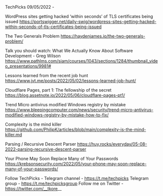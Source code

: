 TechPicks 09/05/2022 -

WordPress sites getting hacked ‘within seconds’ of TLS certificates being issued
https://portswigger.net/daily-swig/wordpress-sites-getting-hacked-within-seconds-of-tls-certificates-being-issued

The Two Generals Problem
https://haydenjames.io/the-two-generals-problem/

Talk you should watch: What We Actually Know About Software Development - Greg Wilson
https://www.pathlms.com/siam/courses/1043/sections/1284/thumbnail_video_presentations/9981#

Lessons learned from the recent job hunt
https://www.jvt.me/posts/2022/05/02/lessons-learned-job-hunt/

Cloudflare Pages, part 1: The fellowship of the secret
https://blog.assetnote.io/2022/05/06/cloudflare-pages-pt1/

Trend Micro antivirus modified Windows registry by mistake
https://www.bleepingcomputer.com/news/security/trend-micro-antivirus-modified-windows-registry-by-mistake-how-to-fix/

Complexity is the mind killer
https://github.com/PhilipK/articles/blob/main/complexity-is-the-mind-killer.md

Parsing / Recursive Descent Parser
https://huy.rocks/everyday/05-08-2022-parsing-recursive-descent-parser

Your Phone May Soon Replace Many of Your Passwords
https://krebsonsecurity.com/2022/05/your-phone-may-soon-replace-many-of-your-passwords/

Follow TechPicks -
Telegram channel - https://t.me/techpicks
Telegram group - https://t.me/techpicksgroup
Follow me on Twitter - https://twitter.com/__tkore__